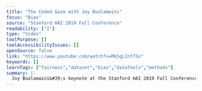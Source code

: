 ```yaml
---
title: "The Coded Gaze with Joy Buolamwini"
focus: "Bias"
source: "Stanford HAI 2019 Fall Conference"
readability: ["I"]
type: "Video"
toolPurpose: []
toolAccessibilityIssues: []
openSource: false
link: "https://www.youtube.com/watch?v=Mk5gLInf7So"
keywords: []
learnTags: ["fairness","dataset","bias","dataTools","methods"]
summary: |-
  Joy Buolamwini&#39;s keynote at the Stanford HAI 2019 Fall Conference about existing bias in facial recognition technologies.
---
```



